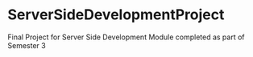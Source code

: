 # ServerSideDevelopmentProject
Final Project for Server Side Development Module completed as part of Semester 3
